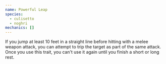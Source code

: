 ```yaml
---
name: Powerful Leap
species:
  - culisetto
  - noghri
mechanics: []
---
```

If you jump at least 10 feet in a straight line before hitting with a melee weapon attack, you can attempt to trip the target as part of the same attack. Once you use this trait, you can't use it again until you finish a short or long rest.
